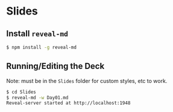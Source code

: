 # Slides

## Install `reveal-md`

```bash
$ npm install -g reveal-md
```

## Running/Editing the Deck

Note: must be in the `Slides` folder for custom styles, etc to work.

```bash
$ cd Slides
$ reveal-md -w Day01.md
Reveal-server started at http://localhost:1948
```
